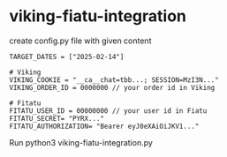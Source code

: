 # viking-fiatu-integration

create config.py file with given content

```
TARGET_DATES = ["2025-02-14"]

# Viking
VIKING_COOKIE = "__ca__chat=tbb...; SESSION=MzI3N..."
VIKING_ORDER_ID = 0000000 // your order id in Viking

# Fitatu
FITATU_USER_ID = 00000000 // your user id in Fiatu
FITATU_SECRET= "PYRX..."
FITATU_AUTHORIZATION= "Bearer eyJ0eXAiOiJKV1..."
```

Run python3 viking-fiatu-integration.py
